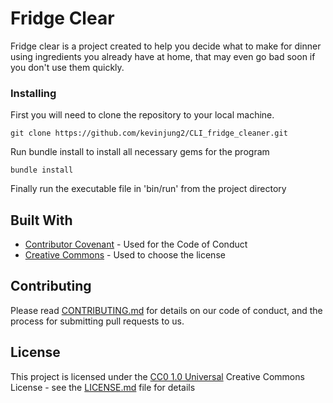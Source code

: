 # Fridge Clear

Fridge clear is a project created to help you decide what to make for dinner using ingredients you already have at home, that may even go bad soon if you don't use them quickly.

### Installing

First you will need to clone the repository to your local machine.

  ```git clone https://github.com/kevinjung2/CLI_fridge_cleaner.git```

Run bundle install to install all necessary gems for the program

  ```bundle install```

Finally run the executable file in 'bin/run' from the project directory


## Built With

  - [Contributor Covenant](https://www.contributor-covenant.org/) - Used
    for the Code of Conduct
  - [Creative Commons](https://creativecommons.org/) - Used to choose
    the license

## Contributing

Please read [CONTRIBUTING.md](CONTRIBUTING.md) for details on our code of conduct, and the process for submitting pull requests to us.

## License

This project is licensed under the [CC0 1.0 Universal](LICENSE.md)
Creative Commons License - see the [LICENSE.md](LICENSE.md) file for
details
